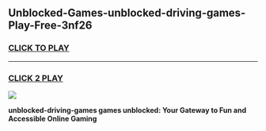 
## Unblocked-Games-unblocked-driving-games-Play-Free-3nf26
<h3>
<a href="https://premium76.site?title=unblocked-driving-games&ref=18A1">CLICK TO PLAY</a></h3>
<hr>

<h3>
<a href="https://premium76.site?title=unblocked-driving-games&ref=18A1">CLICK 2 PLAY</a>
  
</h3>

<a href="https://premium76.site?title=unblocked-driving-games&ref=18A1"><img src="https://clearcache.store/games.png"></a>


**unblocked-driving-games games unblocked: Your Gateway to Fun and Accessible Online Gaming**
